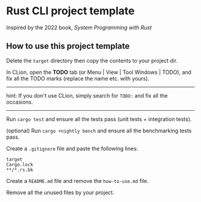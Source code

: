 # Rust CLI project template

Inspired by the 2022 book, _System Programming with Rust_

## How to use this project template

Delete the `target` directory then copy the contents to your project dir.

In CLion, open the **TODO** tab (or Menu | View | Tool Windows | TODO), and fix all the TODO
marks (replace the name etc. with yours).

---
hint: If you don't use CLion, simply search for `TODO:` and fix all the occasions.

---

Run `cargo test` and ensure all the tests pass (unit tests + integration tests).

(optional) Run `cargo +nightly bench` and ensure all the benchmarking tests pass.

Create a `.gitignore` file and paste the following lines:

```gitignore
target
Cargo.lock
**/*.rs.bk
```

Create a `README.md` file and remove the `how-to-use.md` file.

Remove all the unused files by your project.
